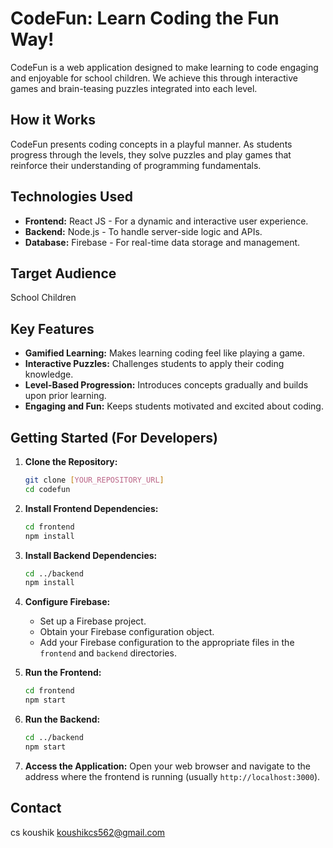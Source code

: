 
# CodeFun: Learn Coding the Fun Way!

CodeFun is a web application designed to make learning to code engaging and enjoyable for school children. We achieve this through interactive games and brain-teasing puzzles integrated into each level.

## How it Works

CodeFun presents coding concepts in a playful manner. As students progress through the levels, they solve puzzles and play games that reinforce their understanding of programming fundamentals.

## Technologies Used

* **Frontend:** React JS - For a dynamic and interactive user experience.
* **Backend:** Node.js - To handle server-side logic and APIs.
* **Database:** Firebase - For real-time data storage and management.

## Target Audience

School Children

## Key Features

* **Gamified Learning:** Makes learning coding feel like playing a game.
* **Interactive Puzzles:** Challenges students to apply their coding knowledge.
* **Level-Based Progression:** Introduces concepts gradually and builds upon prior learning.
* **Engaging and Fun:** Keeps students motivated and excited about coding.

## Getting Started (For Developers)

1.  **Clone the Repository:**
    ```bash
    git clone [YOUR_REPOSITORY_URL]
    cd codefun
    ```

2.  **Install Frontend Dependencies:**
    ```bash
    cd frontend
    npm install
    ```

3.  **Install Backend Dependencies:**
    ```bash
    cd ../backend
    npm install
    ```

4.  **Configure Firebase:**
    * Set up a Firebase project.
    * Obtain your Firebase configuration object.
    * Add your Firebase configuration to the appropriate files in the `frontend` and `backend` directories.

5.  **Run the Frontend:**
    ```bash
    cd frontend
    npm start
    ```

6.  **Run the Backend:**
    ```bash
    cd ../backend
    npm start
    ```

7.  **Access the Application:** Open your web browser and navigate to the address where the frontend is running (usually `http://localhost:3000`).


## Contact

cs koushik koushikcs562@gmail.com
